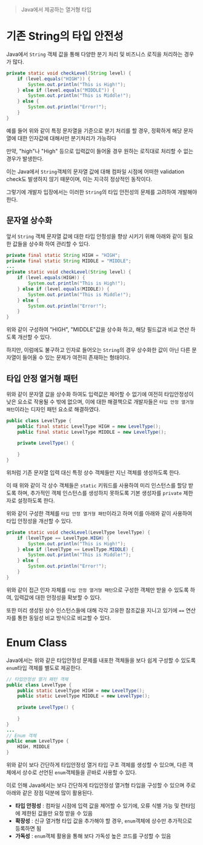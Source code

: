 > Java에서 제공하는 열거형 타입

# 기존 String의 타입 안전성
Java에서 `String` 객체 값을 통해 다양한 분기 처리 및 비즈니스 로직을 처리하는 경우가 많다.

```java
private static void checkLevel(String level) {  
    if (level.equals("HIGH")) {  
        System.out.println("This is High!");  
    } else if (level.equals("MIDDLE")) {  
        System.out.println("This is Middle!");  
    } else {  
        System.out.println("Error!");  
    }  
}
```
예를 들어 위와 같이 특정 문자열을 기준으로 분기 처리를 할 경우, 정확하게 해당 문자열에 대한 인자값에 대해서만 분기처리가 가능하다

만약, "high"나 "High" 등으로 입력값이 들어올 경우 원하는 로직대로 처리할 수 없는 경우가 발생한다.

이는 Java에서 `String`객체의 문자열 값에 대해 컴파일 시점에 어떠한 validation check도 발생하지 않기 때문이며, 이는 지극히 정상적인 동작이다.

그렇기에 개발자 입장에서는 이러한 `String`의 타입 안전성의 문제를 고려하여 개발해야 한다.
## 문자열 상수화
앞서 `String` 객체 문자열 값에 대한 타입 안정성을 향상 시키기 위해 아래와 같이 필요한 값들을 상수화 하여 관리할 수 있다.

```java
private final static String HIGH = "HIGH";  
private final static String MIDDLE = "MIDDLE";
...
private static void checkLevel(String level) {  
    if (level.equals(HIGH)) {  
        System.out.println("This is High!");  
    } else if (level.equals(MIDDLE)) {  
        System.out.println("This is Middle!");  
    } else {  
        System.out.println("Error!");  
    }  
}
```

위와 같이 구성하여 "HIGH", "MIDDLE"값을 상수화 하고, 해당 필드값과 비교 연산 하도록 개선할 수 있다.

하지만, 이럼에도 불구하고 인자로 들어오는 `String`의 경우 상수화한 값이 아닌 다른 문자열이 들어올 수 있는 문제가 여전히 존재하는 형태이다.

## 타입 안정 열거형 패턴
위와 같이 문자열 값을 상수화 하여도 입력값은 제어할 수 없기에 여전히 타입안정성이 낮은 요소로 작용될 수 밖에 없으며, 이에 대한 해결책으로 개발자들은 `타입 안정 열거형 패턴`이라는 디자인 패턴 요소로 해결하였다.

```java
public class LevelType {  
    public final static LevelType HIGH = new LevelType();  
    public final static LevelType MIDDLE = new LevelType();  
  
    private LevelType() {  
  
    }  
}
```

위처럼 기존 문자열 입력 대신 특정 상수 객체들만 지닌 객체를 생성하도록 한다.

이 때 위와 같이 각 상수 객체들은 `static` 키워드를 사용하여 미리 인스턴스를 할당 받도록 하며, 추가적인 객체 인스턴스를 생성하지 못하도록 기본 생성자를 `private` 제한자로 설정하도록 한다.

위와 같이 구성한 객체를 `타입 안정 열거형 패턴`이라고 하며 이를 아래와 같이 사용하여 타입 안정성을 개선할 수 있다.

```java
private static void checkLevel(LevelType levelType) {  
    if (levelType == LevelType.HIGH) {  
        System.out.println("This is High!");  
    } else if (levelType == LevelType.MIDDLE) {  
        System.out.println("This is Middle!");  
    } else {  
        System.out.println("Error!");  
    }  
}
```

위와 같이 접근 인자 자체를 `타입 안정 열거형 패턴`으로 구성한 객체만 받을 수 있도록 하여, 입력값에 대한 안정성을 확보할 수 있다.

또한 미리 생성된 상수 인스턴스들에 대해 각각 고유한 참조값을 지니고 있기에 `==` 연산자를 통한 동일성 비교 방식으로 비교할 수 있다.
# Enum Class
Java에서는 위와 같은 타입안정성 문제를 내포한 객체들을 보다 쉽게 구성할 수 있도록 `enum`타입 객체를 별도로 제공한다.
```java
// 타입안정성 열거 패턴 객체
public class LevelType {  
    public static LevelType HIGH = new LevelType();  
    public static LevelType MIDDLE = new LevelType();  
  
    private LevelType() {  
  
    }  
}
...
// Enum 객체
public enum LevelType {  
    HIGH, MIDDLE  
}
```

위와 같이 보다 간단하게 타입안정성 열거 타입 구조 객체를 생성할 수 있으며, 다른 객체에서 상수로 선언된 `enum`객체들을 곧바로 사용할 수 있다.

이로 인해 Java에서는 보다 간단하게 타입안정성 열거형 타입을 구성할 수 있으며 주로 아래와 같은 장점 덕분에 많이 활용된다.
- **타입 안정성** : 컴파일 시점에 입력 값을 제어할 수 있기에, 오류 식별 가능 및 런타임에 제한된 값들만 요청 받을 수 있음
- **확장성** : 신규 열거형 타입 값을 추가해야 할 경우, `enum`객체에 상수만 추가적으로 등록하면 됨
- **가독성** : `enum`객체 활용을 통해 보다 가독성 높은 코드를 구성할 수 있음